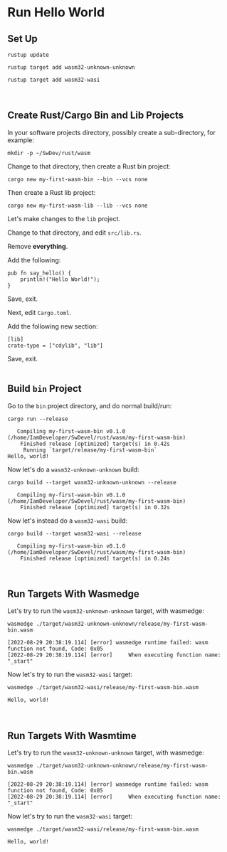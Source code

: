 # Run Hello World  
  
## Set Up  
  
```
rustup update
```
```
rustup target add wasm32-unknown-unknown
```
```
rustup target add wasm32-wasi
```
<br/>  
  

## Create Rust/Cargo Bin and Lib Projects  
  
In your software projects directory, possibly create a sub-directory, for example:  
```
mkdir -p ~/SwDev/rust/wasm
```
  
Change to that directory, then create a Rust bin project:  
```
cargo new my-first-wasm-bin --bin --vcs none
```
  
Then create a Rust lib project:  
```
cargo new my-first-wasm-lib --lib --vcs none
```
  
Let's make changes to the ```lib``` project.  
  
Change to that directory, and edit ```src/lib.rs```.  
  
Remove **everything**.  
  
Add the following:  
```
pub fn say_hello() {
    println!("Hello World!");
}
```
  
Save, exit.  
  
Next, edit ```Cargo.toml```.  
   
Add the following new section:  
```
[lib]
crate-type = ["cdylib", "lib"]
```
  
Save, exit.  
<br/>  
  
  
## Build ```bin``` Project  

Go to the ```bin``` project directory, and do normal build/run:
```
cargo run --release
```
```
   Compiling my-first-wasm-bin v0.1.0 (/home/IamDeveloper/SwDevel/rust/wasm/my-first-wasm-bin)
    Finished release [optimized] target(s) in 0.42s
     Running `target/release/my-first-wasm-bin`
Hello, world!
```
  
Now let's do a ```wasm32-unknown-unknown``` build:
```
cargo build --target wasm32-unknown-unknown --release
```
```
   Compiling my-first-wasm-bin v0.1.0 (/home/IamDeveloper/SwDevel/rust/wasm/my-first-wasm-bin)
    Finished release [optimized] target(s) in 0.32s
```
  
Now let's instead do a ```wasm32-wasi``` build:
```
cargo build --target wasm32-wasi --release
```
```
   Compiling my-first-wasm-bin v0.1.0 (/home/IamDeveloper/SwDevel/rust/wasm/my-first-wasm-bin)
    Finished release [optimized] target(s) in 0.24s
```
<br/>
    
## Run Targets With Wasmedge  

Let's try to run the ```wasm32-unknown-unknown``` target, with wasmedge:  
```
wasmedge ./target/wasm32-unknown-unknown/release/my-first-wasm-bin.wasm
```
```
[2022-08-29 20:38:19.114] [error] wasmedge runtime failed: wasm function not found, Code: 0x05
[2022-08-29 20:38:19.114] [error]     When executing function name: "_start"
```
  

Now let's try to run the ```wasm32-wasi``` target:  
```
wasmedge ./target/wasm32-wasi/release/my-first-wasm-bin.wasm
```
```
Hello, world!
```
<br/>

## Run Targets With Wasmtime 

Let's try to run the ```wasm32-unknown-unknown``` target, with wasmedge:  
```
wasmedge ./target/wasm32-unknown-unknown/release/my-first-wasm-bin.wasm
```
```
[2022-08-29 20:38:19.114] [error] wasmedge runtime failed: wasm function not found, Code: 0x05
[2022-08-29 20:38:19.114] [error]     When executing function name: "_start"
```
  

Now let's try to run the ```wasm32-wasi``` target:  
```
wasmedge ./target/wasm32-wasi/release/my-first-wasm-bin.wasm
```
```
Hello, world!
```
<br/>

